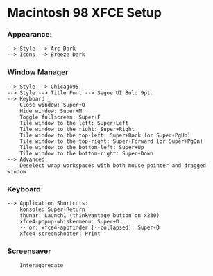# Macintosh 98 XFCE Setup


### Appearance: 

    --> Style --> Arc-Dark
    --> Icons --> Breeze Dark

### Window Manager

    --> Style --> Chicago95
    --> Style --> Title Font --> Segoe UI Bold 9pt.
    --> Keyboard:_
        Close window: Super+Q
        Hide window: Super+M
        Toggle fullscreen: Super+F
        Tile window to the left: Super+Left
        Tile window to the right: Super+Right
        Tile window to the top-left: Super+Back (or Super+PgUp)
        Tile window to the top-right: Super+Forward (or Super+PgDn)
        Tile window to the bottom-left: Super+Up
        Tile window to the bottom-right: Super+Down
    --> Advanced:
        Deselect wrap workspaces with both mouse pointer and dragged window

### Keyboard

    --> Application Shortcuts:
        konsole: Super+Return
        thunar: Launch1 (thinkvantage button on x230)
        xfce4-popup-whiskermenu: Super+D
        -- or: xfce4-appfinder [--collapsed]: Super+D
        xfce4-screenshooter: Print

### Screensaver

        Interaggregate
